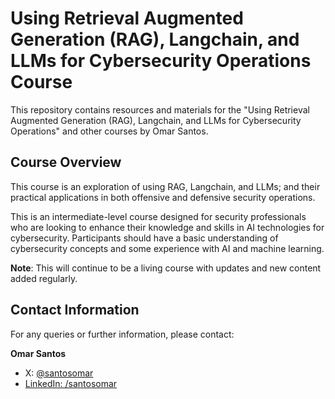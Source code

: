 # Using Retrieval Augmented Generation (RAG), Langchain, and LLMs for Cybersecurity Operations Course

This repository contains resources and materials for the "Using Retrieval Augmented Generation (RAG), Langchain, and LLMs for Cybersecurity Operations" and other courses by Omar Santos.

## Course Overview

This course is an exploration of using RAG, Langchain, and LLMs; and their practical applications in both offensive and defensive security operations.

This is an intermediate-level course designed for security professionals who are looking to enhance their knowledge and skills in AI technologies for cybersecurity. Participants should have a basic understanding of cybersecurity concepts and some experience with AI and machine learning. 

**Note**: This will continue to be a living course with updates and new content added regularly. 

## Contact Information

For any queries or further information, please contact:

**Omar Santos**
- X: [@santosomar](https://x.com/santosomar)
- [LinkedIn: /santosomar](https://www.linkedin.com/in/santosomar/)